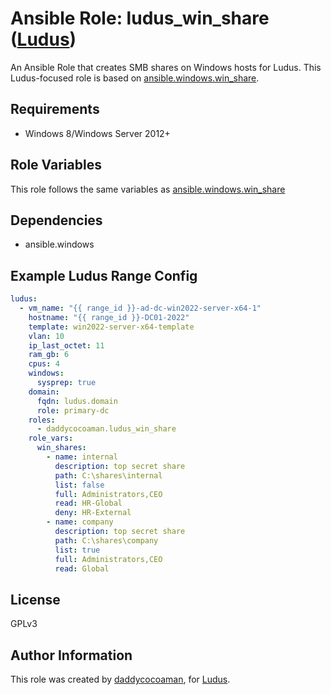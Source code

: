 # Ansible Role: ludus_win_share ([Ludus](https://ludus.cloud))

An Ansible Role that creates SMB shares on Windows hosts for Ludus. This Ludus-focused role is based on [ansible.windows.win_share](https://docs.ansible.com/ansible/latest/collections/ansible/windows/win_share_module.html).

## Requirements

- Windows 8/Windows Server 2012+

## Role Variables

This role follows the same variables as  [ansible.windows.win_share](https://docs.ansible.com/ansible/latest/collections/ansible/windows/win_share_module.html)

## Dependencies

- ansible.windows

## Example Ludus Range Config

```yaml
ludus:
  - vm_name: "{{ range_id }}-ad-dc-win2022-server-x64-1"
    hostname: "{{ range_id }}-DC01-2022"
    template: win2022-server-x64-template
    vlan: 10
    ip_last_octet: 11
    ram_gb: 6
    cpus: 4
    windows:
      sysprep: true
    domain:
      fqdn: ludus.domain
      role: primary-dc
    roles:
      - daddycocoaman.ludus_win_share
    role_vars:
      win_shares:
        - name: internal
          description: top secret share
          path: C:\shares\internal
          list: false
          full: Administrators,CEO
          read: HR-Global
          deny: HR-External
        - name: company
          description: top secret share
          path: C:\shares\company
          list: true
          full: Administrators,CEO
          read: Global

```

## License

[//]: # (If you change the License type, be sure to change the actual LICENSE file as well)
GPLv3

## Author Information

This role was created by [daddycocoaman](https://github.com/daddycocoaman), for [Ludus](https://ludus.cloud/).
